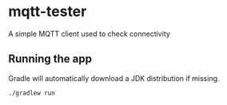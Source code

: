 # mqtt-tester
A simple MQTT client used to check connectivity

## Running the app

Gradle will automatically download a JDK distribution if missing.

```sh
./gradlew run
```